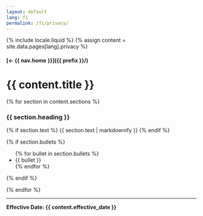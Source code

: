 ```yaml
---
layout: default
lang: fi
permalink: /fi/privacy/
---
```



{% include locale.liquid %}
{% assign content = site.data.pages[lang].privacy %}

#### [← {{ nav.home }}]({{ prefix }}/)

# {{ content.title }}

{% for section in content.sections %}
### {{ section.heading }}

{% if section.text %}
{{ section.text | markdownify }}
{% endif %}

{% if section.bullets %}
<ul>
  {% for bullet in section.bullets %}
    <li>{{ bullet }}</li>
  {% endfor %}
</ul>
{% endif %}

{% endfor %}


---

**Effective Date: {{ content.effective_date }}**